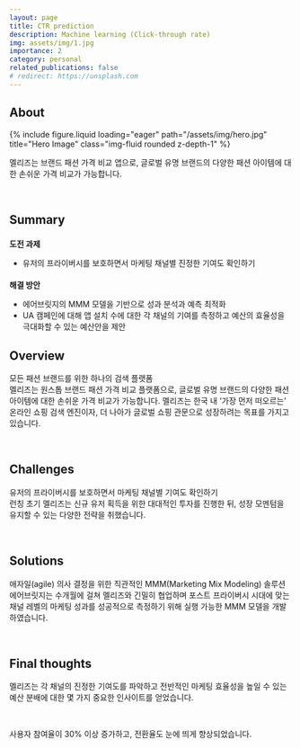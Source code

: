 ```yaml
---
layout: page
title: CTR prediction
description: Machine learning (Click-through rate)
img: assets/img/1.jpg
importance: 2
category: personal
related_publications: false
# redirect: https://unsplash.com
---
```


<section class="container mt-5">
    <div class="row">
        <div class="col-sm mt-3 mt-md-0">
            <h2 style="font-weight: bold;">About</h2>
            <div class="row">
                <div class="col-sm mt-3 mt-md-0 text-start">
                    {% include figure.liquid loading="eager" path="/assets/img/hero.jpg" title="Hero Image" class="img-fluid rounded z-depth-1" %}
                </div>
            </div>
            <p>
                멜리즈는 브랜드 패션 가격 비교 앱으로, 글로벌 유명 브랜드의 다양한 패션 아이템에 대한 손쉬운 가격 비교가 가능합니다.
            </p>
            <br>
            <h2 style="font-weight: bold;">Summary</h2>
            <h3 style="font-weight: bold; font-size: 0.875rem;">도전 과제</h3>
            <ul>
                <li>유저의 프라이버시를 보호하면서 마케팅 채널별 진정한 기여도 확인하기</li>
            </ul>
            <h3 style="font-weight: bold; font-size: 0.875rem;">해결 방안</h3>
            <ul>
                <li>에어브릿지의 MMM 모델을 기반으로 성과 분석과 예측 최적화</li>
                <li>UA 캠페인에 대해 앱 설치 수에 대한 각 채널의 기여를 측정하고 예산의 효율성을 극대화할 수 있는 예산안을 제안</li>
            </ul>
            <h2 style="font-weight: bold;">Overview</h2>
            <p>
                모든 패션 브랜드를 위한 하나의 검색 플랫폼<br>
                멜리즈는 원스톱 브랜드 패션 가격 비교 플랫폼으로, 글로벌 유명 브랜드의 다양한 패션 아이템에 대한 손쉬운 가격 비교가 가능합니다. 멜리즈는 한국 내 ‘가장 먼저 떠오르는’ 온라인 쇼핑 검색 엔진이자, 더 나아가 글로벌 쇼핑 관문으로 성장하려는 목표를 가지고 있습니다.
            </p>
            <br>
            <h2 style="font-weight: bold;">Challenges</h2>
            <p>
                유저의 프라이버시를 보호하면서 마케팅 채널별 기여도 확인하기<br>
                런칭 초기 멜리즈는 신규 유저 획득을 위한 대대적인 투자를 진행한 뒤, 성장 모멘텀을 유지할 수 있는 다양한 전략을 취했습니다.
            </p>
            <br>
            <h2 style="font-weight: bold;">Solutions</h2>
            <p>
                애자일(agile) 의사 결정을 위한 직관적인 MMM(Marketing Mix Modeling) 솔루션<br>
                에어브릿지는 수개월에 걸쳐 멜리즈와 긴밀히 협업하며 포스트 프라이버시 시대에 맞는 채널 레벨의 마케팅 성과를 성공적으로 측정하기 위해 실행 가능한 MMM 모델을 개발하였습니다.
            </p>
            <br>
            <h2 style="font-weight: bold;">Final thoughts</h2>
            <p>
                멜리즈는 각 채널의 진정한 기여도를 파악하고 전반적인 마케팅 효율성을 높일 수 있는 예산 분배에 대한 몇 가지 중요한 인사이트를 얻었습니다.
            </p>
            <br>
            <p>
                사용자 참여율이 30% 이상 증가하고, 전환율도 눈에 띄게 향상되었습니다.
            </p>
            <br>
        </div>
    </div>
</section>
